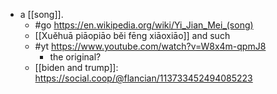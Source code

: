 - a [[song]].
  - #go https://en.wikipedia.org/wiki/Yi_Jian_Mei_(song)
  - [[Xuěhuā piāopiāo běi fēng xiāoxiāo]] and such
  - #yt https://www.youtube.com/watch?v=W8x4m-qpmJ8
    - the original?
  - [[biden and trump]]: https://social.coop/@flancian/113733452494085223
